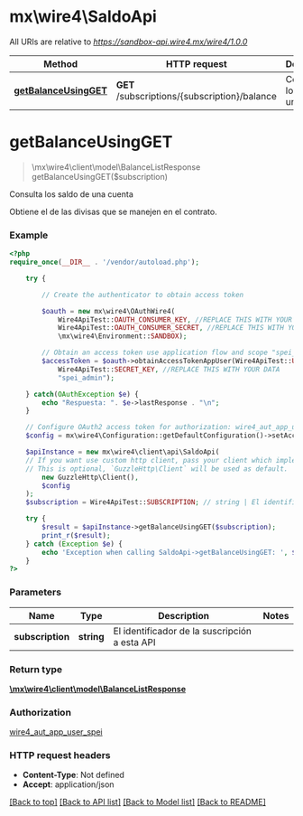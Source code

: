 # mx\wire4\SaldoApi

All URIs are relative to *https://sandbox-api.wire4.mx/wire4/1.0.0*

Method | HTTP request | Description
------------- | ------------- | -------------
[**getBalanceUsingGET**](SaldoApi.md#getbalanceusingget) | **GET** /subscriptions/{subscription}/balance | Consulta los saldo de una cuenta

# **getBalanceUsingGET**
> \mx\wire4\client\model\BalanceListResponse getBalanceUsingGET($subscription)

Consulta los saldo de una cuenta

Obtiene el de las divisas que se manejen en el contrato.

### Example
```php
<?php
require_once(__DIR__ . '/vendor/autoload.php');

    try {

        // Create the authenticator to obtain access token

        $oauth = new mx\wire4\OAuthWire4(
            Wire4ApiTest::OAUTH_CONSUMER_KEY, //REPLACE THIS WITH YOUR DATA
            Wire4ApiTest::OAUTH_CONSUMER_SECRET, //REPLACE THIS WITH YOUR DATA
            \mx\wire4\Environment::SANDBOX);

        // Obtain an access token use application flow and scope "spei_admin"
        $accessToken = $oauth->obtainAccessTokenAppUser(Wire4ApiTest::USER_KEY, //REPLACE THIS WITH YOUR DATA
            Wire4ApiTest::SECRET_KEY, //REPLACE THIS WITH YOUR DATA
            "spei_admin");

    } catch(OAuthException $e) {
        echo "Respuesta: ". $e->lastResponse . "\n";
    }

    // Configure OAuth2 access token for authorization: wire4_aut_app_user_spei
    $config = mx\wire4\Configuration::getDefaultConfiguration()->setAccessToken($accessToken);

    $apiInstance = new mx\wire4\client\api\SaldoApi(
    // If you want use custom http client, pass your client which implements `GuzzleHttp\ClientInterface`.
    // This is optional, `GuzzleHttp\Client` will be used as default.
        new GuzzleHttp\Client(),
        $config
    );
    $subscription = Wire4ApiTest::SUBSCRIPTION; // string | El identificador de la suscripción a esta API

    try {
        $result = $apiInstance->getBalanceUsingGET($subscription);
        print_r($result);
    } catch (Exception $e) {
        echo 'Exception when calling SaldoApi->getBalanceUsingGET: ', $e->getMessage(), PHP_EOL;
    }
?>
```

### Parameters

Name | Type | Description  | Notes
------------- | ------------- | ------------- | -------------
 **subscription** | **string**| El identificador de la suscripción a esta API |

### Return type

[**\mx\wire4\client\model\BalanceListResponse**](../Model/BalanceListResponse.md)

### Authorization

[wire4_aut_app_user_spei](../../README.md#wire4_aut_app_user_spei)

### HTTP request headers

 - **Content-Type**: Not defined
 - **Accept**: application/json

[[Back to top]](#) [[Back to API list]](../../README.md#documentation-for-api-endpoints) [[Back to Model list]](../../README.md#documentation-for-models) [[Back to README]](../../README.md)

